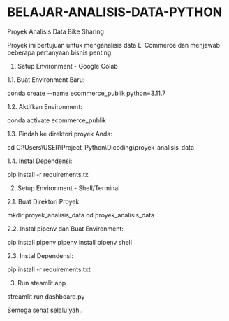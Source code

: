 # BELAJAR-ANALISIS-DATA-PYTHON

Proyek Analisis Data Bike Sharing

Proyek ini bertujuan untuk menganalisis data E-Commerce dan menjawab beberapa pertanyaan bisnis penting.
1. Setup Environment - Google Colab

1.1. Buat Environment Baru:

conda create --name ecommerce_publik python=3.11.7

1.2. Aktifkan Environment:

conda activate ecommerce_publik

1.3. Pindah ke direktori proyek Anda:

cd C:\Users\USER\Project_Python\Dicoding\proyek_analisis_data

1.4. Instal Dependensi:

pip install -r requirements.tx


2. Setup Environment - Shell/Terminal

2.1. Buat Direktori Proyek:

mkdir proyek_analisis_data cd proyek_analisis_data

2.2. Instal pipenv dan Buat Environment:

pip install pipenv pipenv install pipenv shell

2.3. Instal Dependensi:

pip install -r requirements.txt



3. Run steamlit app

streamlit run dashboard.py

Semoga sehat selalu yah..
